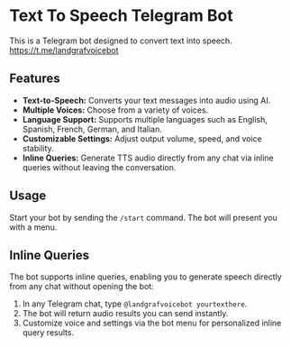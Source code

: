 # Text To Speech Telegram Bot

This is a Telegram bot designed to convert text into speech.  
https://t.me/landgrafvoicebot

## Features

- **Text-to-Speech:** Converts your text messages into audio using AI.
- **Multiple Voices:** Choose from a variety of voices.
- **Language Support:** Supports multiple languages such as English, Spanish, French, German, and Italian.
- **Customizable Settings:** Adjust output volume, speed, and voice stability.
- **Inline Queries:** Generate TTS audio directly from any chat via inline queries without leaving the conversation.

## Usage

Start your bot by sending the `/start` command. The bot will present you with a menu.

## Inline Queries

The bot supports inline queries, enabling you to generate speech directly from any chat without opening the bot:

1. In any Telegram chat, type `@landgrafvoicebot yourtexthere`.
2. The bot will return audio results you can send instantly.
3. Customize voice and settings via the bot menu for personalized inline query results.
